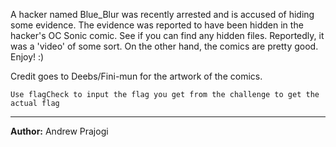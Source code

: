 A hacker named Blue_Blur was recently arrested and is accused of hiding some evidence. The evidence was reported to have been hidden in the hacker's OC Sonic comic. See if you can find any hidden files. Reportedly, it was a 'video' of some sort. On the other hand, the comics are pretty good. Enjoy! :)

Credit goes to Deebs/Fini-mun for the artwork of the comics.

`Use flagCheck to input the flag you get from the challenge to get the actual flag`

---
**Author:** Andrew Prajogi
